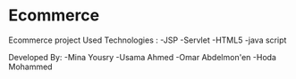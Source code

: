 # Ecommerce
Ecommerce project Used Technologies : 
-JSP 
-Servlet
-HTML5
-java script  

Developed By:
-Mina Yousry 
-Usama Ahmed 
-Omar Abdelmon'en
-Hoda Mohammed
